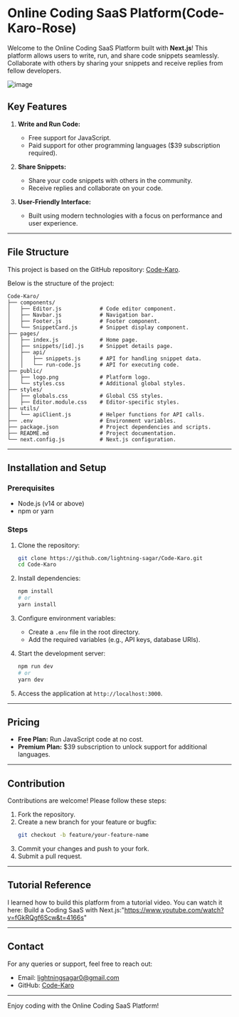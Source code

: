 # Online Coding SaaS Platform(Code-Karo-Rose)

Welcome to the Online Coding SaaS Platform built with **Next.js**! This platform allows users to write, run, and share code snippets seamlessly. Collaborate with others by sharing your snippets and receive replies from fellow developers.

![image](https://github.com/user-attachments/assets/c35de2cf-fc86-4079-bc6c-e713709aa550)

## Key Features

1. **Write and Run Code:**
   - Free support for JavaScript.
   - Paid support for other programming languages ($39 subscription required).

2. **Share Snippets:**
   - Share your code snippets with others in the community.
   - Receive replies and collaborate on your code.

3. **User-Friendly Interface:**
   - Built using modern technologies with a focus on performance and user experience.

---

## File Structure

This project is based on the GitHub repository: [Code-Karo](https://github.com/lightning-sagar/Code-Karo).

Below is the structure of the project:

```
Code-Karo/
├── components/
│   ├── Editor.js            # Code editor component.
│   ├── Navbar.js            # Navigation bar.
│   ├── Footer.js            # Footer component.
│   └── SnippetCard.js       # Snippet display component.
├── pages/
│   ├── index.js             # Home page.
│   ├── snippets/[id].js     # Snippet details page.
│   ├── api/
│   │   ├── snippets.js      # API for handling snippet data.
│   │   └── run-code.js      # API for executing code.
├── public/
│   ├── logo.png             # Platform logo.
│   └── styles.css           # Additional global styles.
├── styles/
│   ├── globals.css          # Global CSS styles.
│   ├── Editor.module.css    # Editor-specific styles.
├── utils/
│   └── apiClient.js         # Helper functions for API calls.
├── .env                     # Environment variables.
├── package.json             # Project dependencies and scripts.
├── README.md                # Project documentation.
└── next.config.js           # Next.js configuration.
```

---

## Installation and Setup

### Prerequisites
- Node.js (v14 or above)
- npm or yarn

### Steps
1. Clone the repository:
   ```bash
   git clone https://github.com/lightning-sagar/Code-Karo.git
   cd Code-Karo
   ```

2. Install dependencies:
   ```bash
   npm install
   # or
   yarn install
   ```

3. Configure environment variables:
   - Create a `.env` file in the root directory.
   - Add the required variables (e.g., API keys, database URIs).

4. Start the development server:
   ```bash
   npm run dev
   # or
   yarn dev
   ```

5. Access the application at `http://localhost:3000`.

---

## Pricing

- **Free Plan:** Run JavaScript code at no cost.
- **Premium Plan:** $39 subscription to unlock support for additional languages.

---

## Contribution

Contributions are welcome! Please follow these steps:

1. Fork the repository.
2. Create a new branch for your feature or bugfix:
   ```bash
   git checkout -b feature/your-feature-name
   ```
3. Commit your changes and push to your fork.
4. Submit a pull request.

---

## Tutorial Reference

I learned how to build this platform from a tutorial video. You can watch it here: Build a Coding SaaS with Next.js:"https://www.youtube.com/watch?v=fGkRQgf6Scw&t=4166s"

---
## Contact

For any queries or support, feel free to reach out:
- Email: lightningsagar0@gmail.com
- GitHub: [Code-Karo](https://github.com/lightning-sagar/Code-Karo)

---

Enjoy coding with the Online Coding SaaS Platform!

